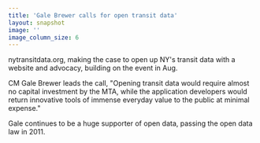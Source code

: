 ```yaml
---
title: 'Gale Brewer calls for open transit data'
layout: snapshot
image: ''
image_column_size: 6
---
```


nytransitdata.org, making the case to open up NY's transit data with a website and advocacy, building on the event in Aug.

CM Gale Brewer leads the call, "Opening transit data would require almost no capital investment by the MTA, while the application developers would return innovative tools of immense everyday value to the public at minimal expense."
 
Gale continues to be a huge supporter of open data, passing the open data law in 2011.